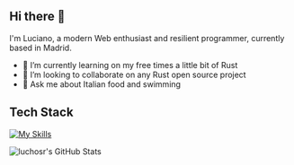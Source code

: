 ## Hi there 👋

I'm Luciano, a modern Web enthusiast and resilient programmer, currently based in Madrid.

- 🌱 I’m currently learning on my free times a little bit of Rust
- 👯 I’m looking to collaborate on any Rust open source project 
- 💬 Ask me about Italian food and swimming




## Tech Stack
[![My Skills](https://skillicons.dev/icons?i=html,css,js,ts,react,nextjs,redux,tailwind)](https://skillicons.dev)

<img src="https://github-readme-stats.vercel.app/api?username=luchosr&theme=blueberry&show_icons=true&hide_border=true&count_private=true" alt="luchosr's GitHub Stats" />
